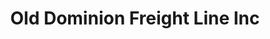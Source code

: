 ---
title: "Old Dominion Freight Line Inc"
url: /afton/old-dominion-freight-line-inc/
shop: Katalog
---